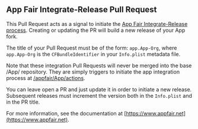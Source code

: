 ## App Fair Integrate-Release Pull Request

This Pull Request acts as a signal to initiate the
[App Fair Integrate-Release process](https://www.appfair.net/#the-integrate-pull-request).
Creating or updating the PR will build a new release of
your App fork.

The title of your Pull Request must be of the form:
`app.App-Org`,
where `app.App-Org` is the `CFBundleIdentifier` 
in your `Info.plist` metadata file.

Note that these integration Pull Requests will never be 
merged into the base /App/ repository.
They are simply triggers to initiate the app integration process
at [/appfair/App/actions](https://github.com/appfair/App/actions).


You can leave open a PR and just update it in order to
initiate a new release.
Subsequent releases must increment the version both in the
`Info.plist` and in the PR title.

For more information, see the documentation at
[https://www.appfair.net](https://www.appfair.net).
